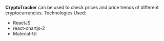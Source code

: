 <strong>CryptoTracker</strong> can be used to check prices and price trends of different cryptocurrencies.
Technologies Used:
<ul>
  <li>ReactJS</li>
    <li>react-chartjs-2</li>
    <li>Material-UI</li>
  </ul

